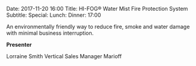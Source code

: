 Date: 2017-11-20 16:00
Title: HI-FOG® Water Mist Fire Protection System
Subtitle: 
Special: 
Lunch:
Dinner: 17:00

An environmentally friendly way to reduce fire, smoke and water damage with minimal business interruption.

**Presenter**

Lorraine Smith
Vertical Sales Manager
Marioff